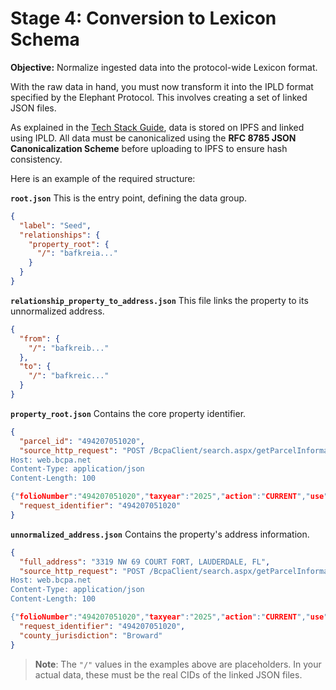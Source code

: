 # Stage 4: Conversion to Lexicon Schema

**Objective:** Normalize ingested data into the protocol-wide Lexicon format.

With the raw data in hand, you must now transform it into the IPLD format specified by the Elephant Protocol. This involves creating a set of linked JSON files.

As explained in the [Tech Stack Guide](./TECH_STACK.md), data is stored on IPFS and linked using IPLD. All data must be canonicalized using the **RFC 8785 JSON Canonicalization Scheme** before uploading to IPFS to ensure hash consistency.

Here is an example of the required structure:

**`root.json`**
This is the entry point, defining the data group.

```json
{
  "label": "Seed",
  "relationships": {
    "property_root": {
      "/": "bafkreia..."
    }
  }
}
```

**`relationship_property_to_address.json`**
This file links the property to its unnormalized address.

```json
{
  "from": {
    "/": "bafkreib..."
  },
  "to": {
    "/": "bafkreic..."
  }
}
```

**`property_root.json`**
Contains the core property identifier.

```json
{
  "parcel_id": "494207051020",
  "source_http_request": "POST /BcpaClient/search.aspx/getParcelInformation HTTP/1.1
Host: web.bcpa.net
Content-Type: application/json
Content-Length: 100

{"folioNumber":"494207051020","taxyear":"2025","action":"CURRENT","use":""}",
  "request_identifier": "494207051020"
}
```

**`unnormalized_address.json`**
Contains the property's address information.

```json
{
  "full_address": "3319 NW 69 COURT FORT, LAUDERDALE, FL",
  "source_http_request": "POST /BcpaClient/search.aspx/getParcelInformation HTTP/1.1
Host: web.bcpa.net
Content-Type: application/json
Content-Length: 100

{"folioNumber":"494207051020","taxyear":"2025","action":"CURRENT","use":""}",
  "request_identifier": "494207051020",
  "county_jurisdiction": "Broward"
}
```

> **Note**: The `"/"` values in the examples above are placeholders. In your actual data, these must be the real CIDs of the linked JSON files.